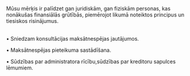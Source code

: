 Mūsu mērķis ir palīdzet gan juridiskām, gan fiziskām personas, kas nonākušas finansiālās grūtībās,  piemērojot likumā noteiktos principus un tiesiskos risinājumus.  

<br/>
• Sniedzam konsultācijas maksātnespējas jautājumos.

• Maksātnespējas pieteikuma sastādīšana.

• Sūdzības par administratora rīcību,sūdzības par kreditoru sapulces lēmumiem.